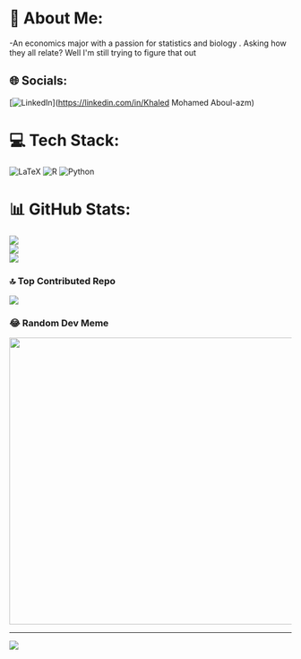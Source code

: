 # 💫 About Me:
-An economics major with a passion for statistics and biology . Asking how they all relate? Well I'm still trying to figure that out


## 🌐 Socials:
[![LinkedIn](https://img.shields.io/badge/LinkedIn-%230077B5.svg?logo=linkedin&logoColor=white)](https://linkedin.com/in/Khaled Mohamed Aboul-azm) 

# 💻 Tech Stack:
![LaTeX](https://img.shields.io/badge/latex-%23008080.svg?style=for-the-badge&logo=latex&logoColor=white) ![R](https://img.shields.io/badge/r-%23276DC3.svg?style=for-the-badge&logo=r&logoColor=white) ![Python](https://img.shields.io/badge/python-3670A0?style=for-the-badge&logo=python&logoColor=ffdd54)
# 📊 GitHub Stats:
![](https://github-readme-stats.vercel.app/api?username=Gazzar14&theme=dark&hide_border=false&include_all_commits=true&count_private=true)<br/>
![](https://github-readme-streak-stats.herokuapp.com/?user=Gazzar14&theme=dark&hide_border=false)<br/>
![](https://github-readme-stats.vercel.app/api/top-langs/?username=Gazzar14&theme=dark&hide_border=false&include_all_commits=true&count_private=true&layout=compact)

### 🔝 Top Contributed Repo
![](https://github-contributor-stats.vercel.app/api?username=Gazzar14&limit=5&theme=dark&combine_all_yearly_contributions=true)

### 😂 Random Dev Meme
<img src="https://rm.up.railway.app/" width="512px"/>

---
[![](https://visitcount.itsvg.in/api?id=Gazzar14&icon=1&color=1)](https://visitcount.itsvg.in)

<!-- Proudly created with GPRM ( https://gprm.itsvg.in ) -->
